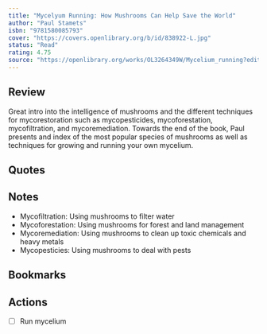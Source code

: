 ```yaml
---
title: "Mycelyum Running: How Mushrooms Can Help Save the World"
author: "Paul Stamets"
isbn: "9781580085793"
cover: "https://covers.openlibrary.org/b/id/838922-L.jpg"
status: "Read"
rating: 4.75
source: "https://openlibrary.org/works/OL3264349W/Mycelium_running?edition=key%3A/books/OL3401342M"
---
```


## Review

Great intro into the intelligence of mushrooms and the different techniques for mycorestoration such as mycopesticides, mycoforestation, mycofiltration, and mycoremediation. Towards the end of the book, Paul presents and index of the most popular species of mushrooms as well as techniques for growing and running your own mycelium. 

## Quotes

## Notes

- Mycofiltration: Using mushrooms to filter water
- Mycoforestation: Using mushrooms for forest and land management
- Mycoremediation: Using mushrooms to clean up toxic chemicals and heavy metals
- Mycopesticies: Using mushrooms to deal with pests

## Bookmarks

## Actions

- [ ] Run mycelium
